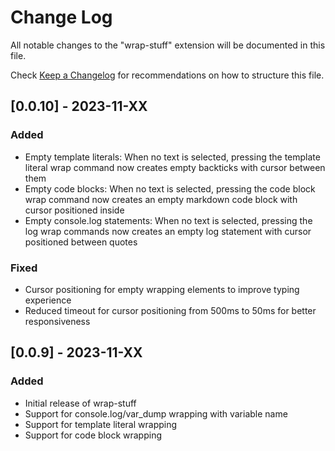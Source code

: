 # Change Log

All notable changes to the "wrap-stuff" extension will be documented in this file.

Check [Keep a Changelog](http://keepachangelog.com/) for recommendations on how to structure this file.

## [0.0.10] - 2023-11-XX

### Added

- Empty template literals: When no text is selected, pressing the template literal wrap command now creates empty backticks with cursor between them
- Empty code blocks: When no text is selected, pressing the code block wrap command now creates an empty markdown code block with cursor positioned inside
- Empty console.log statements: When no text is selected, pressing the log wrap commands now creates an empty log statement with cursor positioned between quotes

### Fixed

- Cursor positioning for empty wrapping elements to improve typing experience
- Reduced timeout for cursor positioning from 500ms to 50ms for better responsiveness

## [0.0.9] - 2023-11-XX

### Added

- Initial release of wrap-stuff
- Support for console.log/var_dump wrapping with variable name
- Support for template literal wrapping
- Support for code block wrapping
